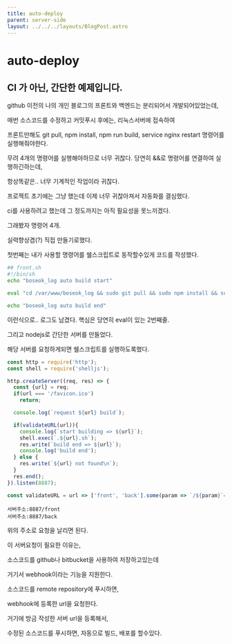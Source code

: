 ```yaml
---
title: auto-deploy
parent: server-side
layout: ../../../layouts/BlogPost.astro
---
```

# auto-deploy

## CI 가 아닌, 간단한 예제입니다.

github 이전의 나의 개인 블로그의 프론트와 백엔드는 분리되어서 개발되어있었는데,

매번 소스코드를 수정하고 커밋푸시 후에는, 리눅스서버에 접속하여

프론트만해도 git pull, npm install, npm run build, service nginx restart 명령어를 실행해줘야한다.

무려 4개의 명령어를 실행해야하므로 너무 귀찮다. 당연히 &&로 명령어를 연결하여 실행하긴하는데,

항상똑같은.. 너무 기계적인 작업이라 귀찮다.

프로젝트 초기에는 그냥 했는데 이제 너무 귀찮아져서 자동화를 결심했다.

ci를 사용하려고 했는데 그 정도까지는 아직 필요성을 못느끼겠다.

그래봤자 명령어 4개.

실력향상겸\(?\) 직접 만들기로했다.

첫번째는 내가 사용할 명령어를 쉘스크립트로 동작할수있게 코드를 작성했다.

```bash
## front.sh
#!/bin/sh
echo "boseok_log auto build start"

eval "cd /var/www/boseok_log && sudo git pull && sudo npm install && sudo npm run build && sudo service nginx restart"

echo "boseok_log auto build end"
```

이런식으로.. 로그도 남겼다. 핵심은 당연히 eval이 있는 2번째줄.

그리고 nodejs로 간단한 서버를 만들었다.

해당 서버를 요청하게되면 쉘스크립트를 실행하도록했다.

```javascript
const http = require('http');
const shell = require('shelljs');

http.createServer((req, res) => {
  const {url} = req;
  if(url === '/favicon.ico')
    return;

  console.log(`request ${url} build`);

  if(validateURL(url)){
    console.log(`start building => ${url}`);
    shell.exec(`.${url}.sh`);
    res.write(`build end => ${url}`);
    console.log('build end');
  } else {
    res.write(`${url} not found\n`);
  }
  res.end();
}).listen(8887);

const validateURL = url => ['front', 'back'].some(param => `/${param}`=== url);
```

```
서버주소:8887/front
서버주소:8887/back
```

위의 주소로 요청을 날리면 된다.

이 서버요청이 필요한 이유는,

소스코드를 github나 bitbucket을 사용하여 저장하고있는데

거기서 webhook이라는 기능을 지원한다.

소스코드를 remote repository에 푸시하면,

webhook에 등록한 url을 요청한다.

거기에 방금 작성한 서버 url을 등록해서,

수정된 소스코드를 푸시하면, 자동으로 빌드, 배포를 할수있다.



